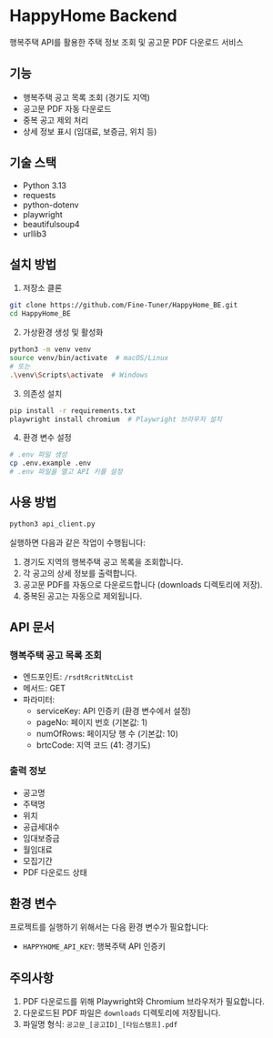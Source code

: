 # HappyHome Backend

행복주택 API를 활용한 주택 정보 조회 및 공고문 PDF 다운로드 서비스

## 기능

- 행복주택 공고 목록 조회 (경기도 지역)
- 공고문 PDF 자동 다운로드
- 중복 공고 제외 처리
- 상세 정보 표시 (임대료, 보증금, 위치 등)

## 기술 스택

- Python 3.13
- requests
- python-dotenv
- playwright
- beautifulsoup4
- urllib3

## 설치 방법

1. 저장소 클론

```bash
git clone https://github.com/Fine-Tuner/HappyHome_BE.git
cd HappyHome_BE
```

2. 가상환경 생성 및 활성화

```bash
python3 -m venv venv
source venv/bin/activate  # macOS/Linux
# 또는
.\venv\Scripts\activate  # Windows
```

3. 의존성 설치

```bash
pip install -r requirements.txt
playwright install chromium  # Playwright 브라우저 설치
```

4. 환경 변수 설정

```bash
# .env 파일 생성
cp .env.example .env
# .env 파일을 열고 API 키를 설정
```

## 사용 방법

```bash
python3 api_client.py
```

실행하면 다음과 같은 작업이 수행됩니다:
1. 경기도 지역의 행복주택 공고 목록을 조회합니다.
2. 각 공고의 상세 정보를 출력합니다.
3. 공고문 PDF를 자동으로 다운로드합니다 (downloads 디렉토리에 저장).
4. 중복된 공고는 자동으로 제외됩니다.

## API 문서

### 행복주택 공고 목록 조회

- 엔드포인트: `/rsdtRcritNtcList`
- 메서드: GET
- 파라미터:
  - serviceKey: API 인증키 (환경 변수에서 설정)
  - pageNo: 페이지 번호 (기본값: 1)
  - numOfRows: 페이지당 행 수 (기본값: 10)
  - brtcCode: 지역 코드 (41: 경기도)

### 출력 정보

- 공고명
- 주택명
- 위치
- 공급세대수
- 임대보증금
- 월임대료
- 모집기간
- PDF 다운로드 상태

## 환경 변수

프로젝트를 실행하기 위해서는 다음 환경 변수가 필요합니다:

- `HAPPYHOME_API_KEY`: 행복주택 API 인증키

## 주의사항

1. PDF 다운로드를 위해 Playwright와 Chromium 브라우저가 필요합니다.
2. 다운로드된 PDF 파일은 `downloads` 디렉토리에 저장됩니다.
3. 파일명 형식: `공고문_[공고ID]_[타임스탬프].pdf`
